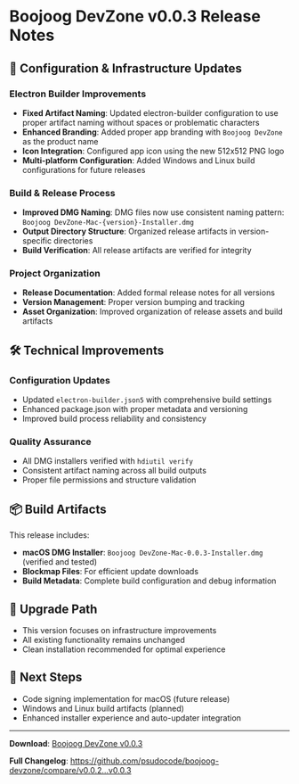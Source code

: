 # Boojoog DevZone v0.0.3 Release Notes

## 🔧 Configuration & Infrastructure Updates

### Electron Builder Improvements
- **Fixed Artifact Naming**: Updated electron-builder configuration to use proper artifact naming without spaces or problematic characters
- **Enhanced Branding**: Added proper app branding with `Boojoog DevZone` as the product name
- **Icon Integration**: Configured app icon using the new 512x512 PNG logo
- **Multi-platform Configuration**: Added Windows and Linux build configurations for future releases

### Build & Release Process
- **Improved DMG Naming**: DMG files now use consistent naming pattern: `Boojoog DevZone-Mac-{version}-Installer.dmg`
- **Output Directory Structure**: Organized release artifacts in version-specific directories
- **Build Verification**: All release artifacts are verified for integrity

### Project Organization
- **Release Documentation**: Added formal release notes for all versions
- **Version Management**: Proper version bumping and tracking
- **Asset Organization**: Improved organization of release assets and build artifacts

## 🛠️ Technical Improvements

### Configuration Updates
- Updated `electron-builder.json5` with comprehensive build settings
- Enhanced package.json with proper metadata and versioning
- Improved build process reliability and consistency

### Quality Assurance
- All DMG installers verified with `hdiutil verify`
- Consistent artifact naming across all build outputs
- Proper file permissions and structure validation

## 📦 Build Artifacts

This release includes:
- **macOS DMG Installer**: `Boojoog DevZone-Mac-0.0.3-Installer.dmg` (verified and tested)
- **Blockmap Files**: For efficient update downloads
- **Build Metadata**: Complete build configuration and debug information

## 🔄 Upgrade Path

- This version focuses on infrastructure improvements
- All existing functionality remains unchanged
- Clean installation recommended for optimal experience

## 🎯 Next Steps

- Code signing implementation for macOS (future release)
- Windows and Linux build artifacts (planned)
- Enhanced installer experience and auto-updater integration

---

**Download**: [Boojoog DevZone v0.0.3](https://github.com/psudocode/boojoog-devzone/releases/tag/v0.0.3)

**Full Changelog**: https://github.com/psudocode/boojoog-devzone/compare/v0.0.2...v0.0.3
